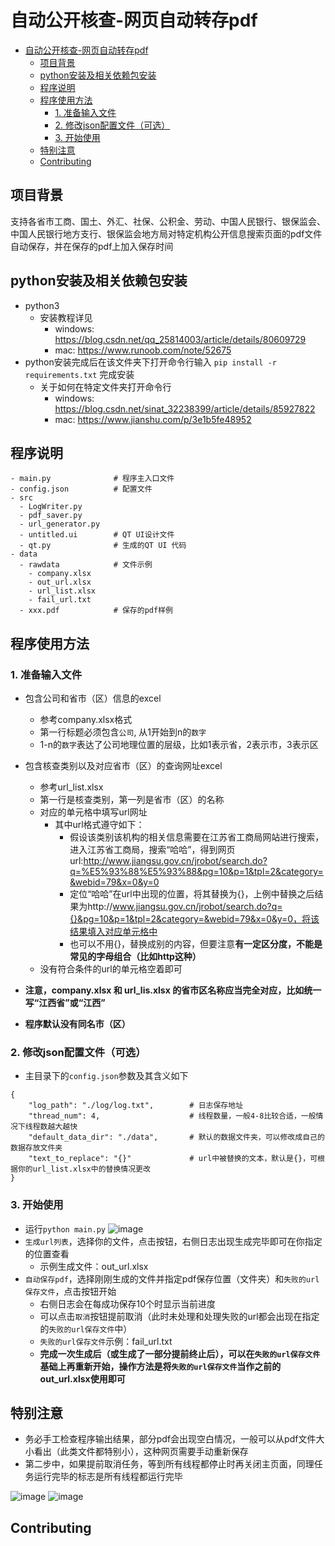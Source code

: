 # 自动公开核查-网页自动转存pdf
- [自动公开核查-网页自动转存pdf](#自动公开核查-网页自动转存pdf)
  - [项目背景](#项目背景)
  - [python安装及相关依赖包安装](#python安装及相关依赖包安装)
  - [程序说明](#程序说明)
  - [程序使用方法](#程序使用方法)
    - [1. 准备输入文件](#1-准备输入文件)
    - [2. 修改json配置文件（可选）](#2-修改json配置文件可选)
    - [3. 开始使用](#3-开始使用)
  - [特别注意](#特别注意)
  - [Contributing](#contributing)

## 项目背景
支持各省市工商、国土、外汇、社保、公积金、劳动、中国人民银行、银保监会、中国人民银行地方支行、银保监会地方局对特定机构公开信息搜索页面的pdf文件自动保存，并在保存的pdf上加入保存时间

## python安装及相关依赖包安装
- python3
  - 安装教程详见 
    - windows: https://blog.csdn.net/qq_25814003/article/details/80609729
    - mac: https://www.runoob.com/note/52675
- python安装完成后在该文件夹下打开命令行输入 `pip install -r requirements.txt` 完成安装
  - 关于如何在特定文件夹打开命令行
    - windows: https://blog.csdn.net/sinat_32238399/article/details/85927822
    - mac: https://www.jianshu.com/p/3e1b5fe48952

## 程序说明
```
- main.py              # 程序主入口文件
- config.json          # 配置文件
- src
  - LogWriter.py
  - pdf_saver.py
  - url_generator.py
  - untitled.ui        # QT UI设计文件
  - qt.py              # 生成的QT UI 代码
- data
  - rawdata            # 文件示例
    - company.xlsx
    - out_url.xlsx
    - url_list.xlsx
    - fail_url.txt
  - xxx.pdf            # 保存的pdf样例
```

## 程序使用方法
### 1. 准备输入文件
- 包含公司和省市（区）信息的excel
  - 参考company.xlsx格式
  - 第一行标题必须包含`公司`, 从1开始到n的`数字`
  - 1-n的`数字`表达了公司地理位置的层级，比如1表示省，2表示市，3表示区

- 包含核查类别以及对应省市（区）的查询网址excel
  - 参考url_list.xlsx
  - 第一行是核查类别，第一列是省市（区）的名称
  - 对应的单元格中填写url网址
    - 其中url格式遵守如下：
      - 假设该类别该机构的相关信息需要在江苏省工商局网站进行搜索，进入江苏省工商局，搜索“哈哈”，得到网页url:http://www.jiangsu.gov.cn/jrobot/search.do?q=%E5%93%88%E5%93%88&pg=10&p=1&tpl=2&category=&webid=79&x=0&y=0
      - 定位“哈哈”在url中出现的位置，将其替换为{}，上例中替换之后结果为http://www.jiangsu.gov.cn/jrobot/search.do?q={}&pg=10&p=1&tpl=2&category=&webid=79&x=0&y=0，将该结果填入对应单元格中
      - 也可以不用{}，替换成别的内容，但要注意**有一定区分度，不能是常见的字母组合（比如http这种）**
  - 没有符合条件的url的单元格空着即可
- **注意，company.xlsx 和 url_lis.xlsx 的省市区名称应当完全对应，比如统一写“江西省”或“江西”**
- **程序默认没有同名市（区）**

### 2. 修改json配置文件（可选）
- 主目录下的`config.json`参数及其含义如下
```
{
    "log_path": "./log/log.txt",        # 日志保存地址
    "thread_num": 4,                    # 线程数量，一般4-8比较合适，一般情况下线程数越大越快
    "default_data_dir": "./data",       # 默认的数据文件夹，可以修改成自己的数据存放文件夹
    "text_to_replace": "{}"             # url中被替换的文本，默认是{}，可根据你的url_list.xlsx中的替换情况更改
}
```

### 3. 开始使用
- 运行`python main.py`
![image](https://github.com/cyl628/save-website-as-pdf/blob/main/figure/mainwindow.png)
- `生成url列表`，选择你的文件，点击按钮，右侧日志出现生成完毕即可在你指定的位置查看
  - 示例生成文件：out_url.xlsx
- `自动保存pdf`，选择刚刚生成的文件并指定pdf保存位置（文件夹）和`失败的url保存文件`，点击按钮开始
  - 右侧日志会在每成功保存10个时显示当前进度
  - 可以点击`取消`按钮提前取消（此时未处理和处理失败的url都会出现在指定的`失败的url保存文件`中）
  - `失败的url保存文件`示例：fail_url.txt
  - **完成一次生成后（或生成了一部分提前终止后），可以在`失败的url保存文件`基础上再重新开始，操作方法是将`失败的url保存文件`当作之前的out_url.xlsx使用即可**

## 特别注意
- 务必手工检查程序输出结果，部分pdf会出现空白情况，一般可以从pdf文件大小看出（此类文件都特别小），这种网页需要手动重新保存
- 第二步中，如果提前取消任务，等到所有线程都停止时再关闭主页面，同理任务运行完毕的标志是所有线程都运行完毕

![image](https://github.com/cyl628/save-website-as-pdf/blob/main/figure/logwindow1.png)
![image](https://github.com/cyl628/save-website-as-pdf/blob/main/figure/logwindow2.png)

## Contributing

